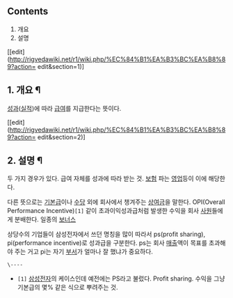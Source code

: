 ## Contents

    

1. 개요 
2. 설명 

[[edit](http://rigvedawiki.net/r1/wiki.php/%EC%84%B1%EA%B3%BC%EA%B8%89?action=
edit&section=1)]

## 1. 개요 ¶

[성과](%EC%84%B1%EA%B3%BC.md)([실적](%EC%8B%A4%EC%A0%81.md))에 따라
[급여](%EA%B8%89%EC%97%AC.md)를 지급한다는 뜻이다.

  

[[edit](http://rigvedawiki.net/r1/wiki.php/%EC%84%B1%EA%B3%BC%EA%B8%89?action=
edit&section=2)]

## 2. 설명 ¶

두 가지 경우가 있다. 급여 자체를 성과에 따라 받는 것. [보험](%EB%B3%B4%ED%97%98.md) 파는
[영업](%EC%98%81%EC%97%85.md)등이 이에 해당한다.

  

다른 뜻으로는 [기본급](%EA%B8%B0%EB%B3%B8%EA%B8%89.md)이나
[수당](%EC%88%98%EB%8B%B9.md) 외에 회사에서 챙겨주는
[상여금](%EC%83%81%EC%97%AC%EA%B8%88.md)을 말한다. OPI(Overall Performance
Incentive)`[1]` 같이 초과이익성과급처럼 발생한 수익을 회사 [사원](%EC%82%AC%EC%9B%90.md)들에게
분배한다. 일종의 [보너스](%EB%B3%B4%EB%84%88%EC%8A%A4.md)

  

상당수의 기업들이 삼성전자에서 쓰던 명칭을 많이 따라서 ps(profit sharing), pi(performance incentive)로
성과급을 구분한다. ps는 회사 [매출](%EB%A7%A4%EC%B6%9C.md)액이 목표를 초과해야 주는 거고 pi는 자기
[부서](%EB%B6%80%EC%84%9C.md)가 얼마나 잘 했냐가 중요하다.

`\----`

  * `[1]` [삼성전자](%EC%82%BC%EC%84%B1%EC%A0%84%EC%9E%90.md)의 케이스인데 예전에는 PS라고 불렀다. Profit sharing. 수익을 그냥 기본급의 몇% 같은 식으로 뿌려주는 것.

